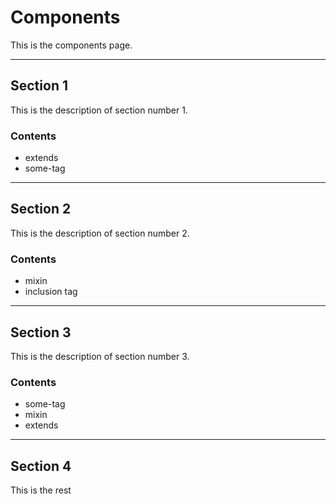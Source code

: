 # Components
This is the components page.

---

## Section 1
This is the description of section number 1.

### Contents
* extends
* some-tag

---

## Section 2
This is the description of section number 2.

### Contents
* mixin
* inclusion tag

---

## Section 3
This is the description of section number 3.

### Contents
* some-tag
* mixin
* extends

---

## Section 4
This is the rest
